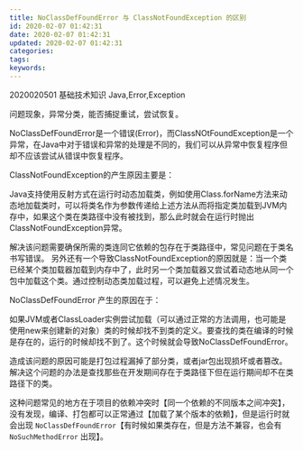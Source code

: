 ```yaml
---
title: NoClassDefFoundError 与 ClassNotFoundException 的区别
id: 2020-02-07 01:42:31
date: 2020-02-07 01:42:31
updated: 2020-02-07 01:42:31
categories:
tags:
keywords:
---
```



2020020501
基础技术知识
Java,Error,Exception



<!-- more -->


问题现象，异常分类，能否捕捉重试，尝试恢复。

NoClassDefFoundError是一个错误(Error)，而ClassNOtFoundException是一个异常，在Java中对于错误和异常的处理是不同的，我们可以从异常中恢复程序但却不应该尝试从错误中恢复程序。

ClassNotFoundException的产生原因主要是：

Java支持使用反射方式在运行时动态加载类，例如使用Class.forName方法来动态地加载类时，可以将类名作为参数传递给上述方法从而将指定类加载到JVM内存中，如果这个类在类路径中没有被找到，那么此时就会在运行时抛出ClassNotFoundException异常。

解决该问题需要确保所需的类连同它依赖的包存在于类路径中，常见问题在于类名书写错误。
另外还有一个导致ClassNotFoundException的原因就是：当一个类已经某个类加载器加载到内存中了，此时另一个类加载器又尝试着动态地从同一个包中加载这个类。通过控制动态类加载过程，可以避免上述情况发生。

NoClassDefFoundError 产生的原因在于：

如果JVM或者ClassLoader实例尝试加载（可以通过正常的方法调用，也可能是使用new来创建新的对象）类的时候却找不到类的定义。要查找的类在编译的时候是存在的，运行的时候却找不到了。这个时候就会导致NoClassDefFoundError。

造成该问题的原因可能是打包过程漏掉了部分类，或者jar包出现损坏或者篡改。解决这个问题的办法是查找那些在开发期间存在于类路径下但在运行期间却不在类路径下的类。

这种问题常见的地方在于项目的依赖冲突时【同一个依赖的不同版本之间冲突】，没有发现，编译、打包都可以正常通过【加载了某个版本的依赖】，但是运行时就会出现 `NoClassDefFoundError`【有时候如果类存在，但是方法不兼容，也会有 `NoSuchMethodError` 出现】。

